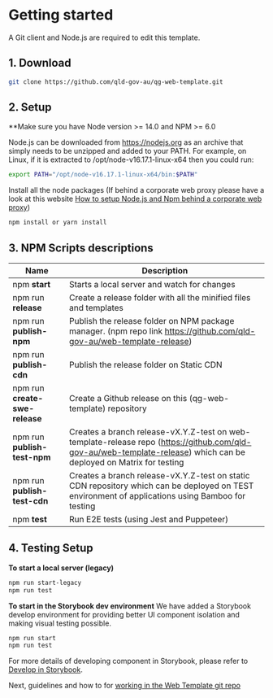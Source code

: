 # Getting started

A Git client and Node.js are required to edit this template.

## 1. Download

```bash
git clone https://github.com/qld-gov-au/qg-web-template.git
```

## 2. Setup

**Make sure you have Node version >= 14.0 and NPM >= 6.0

Node.js can be downloaded from https://nodejs.org as an archive that simply needs to be unzipped and added to your PATH. For example, on Linux, if it is extracted to /opt/node-v16.17.1-linux-x64 then you could run:
```bash
export PATH="/opt/node-v16.17.1-linux-x64/bin:$PATH"
```

Install all the node packages (If behind a corporate web proxy please have a look at this website [How to setup Node.js and Npm behind a corporate web proxy](https://jjasonclark.com/how-to-setup-node-behind-web-proxy))
```bash
npm install or yarn install
```
## 3. NPM Scripts descriptions
| Name        | Description     |
| ------------- | ------------- |
| npm **start**  | Starts a local server and watch for changes
| npm run **release**  | Create a release folder with all the minified files and templates |
| npm run **publish-npm** | Publish the release folder on NPM package manager. (npm repo link https://github.com/qld-gov-au/web-template-release) |
| npm run **publish-cdn** | Publish the release folder on Static CDN      |
| npm run **create-swe-release**  | Create a Github release on this (qg-web-template) repository      |
| npm run **publish-test-npm** | Creates a branch release-vX.Y.Z-test on web-template-release repo (https://github.com/qld-gov-au/web-template-release) which can be deployed on Matrix for testing    |
| npm run **publish-test-cdn** | Creates a branch release-vX.Y.Z-test on static CDN repository which can be deployed on TEST environment of applications using Bamboo for testing
| npm **test** | Run E2E tests (using Jest and Puppeteer)

## 4. Testing Setup

**To start a local server (legacy)**
```bash
npm run start-legacy
npm run test
```

**To start in the Storybook dev environment**
We have added a Storybook develop environment for providing better UI component isolation and making visual testing possible.
```bash
npm run start
npm run test
```
For more details of developing component in Storybook, please refer to [Develop in Storybook](readme/develop-in-storybook.md).

Next, guidelines and how to for [working in the Web Template git repo](git.md)
